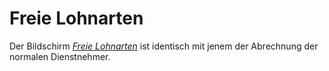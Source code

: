 # Freie Lohnarten

Der Bildschirm [*Freie Lohnarten*](../Abrechnungsbildschirme/Freie%20Lohnarten.md) ist identisch mit jenem der Abrechnung der normalen Dienstnehmer.
